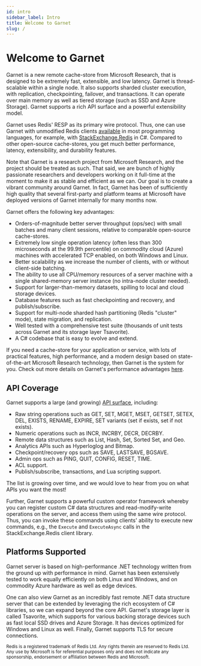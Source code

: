 ```yaml
---
id: intro
sidebar_label: Intro
title: Welcome to Garnet
slug: /
---
```


# Welcome to Garnet

Garnet is a new remote cache-store from Microsoft Research, that is designed to be extremely fast, extensible, 
and low latency. Garnet is thread-scalable within a single node. It also supports sharded cluster execution, 
with replication, checkpointing, failover, and transactions. It can operate over main memory as well as 
tiered storage (such as SSD and Azure Storage). Garnet supports a rich API surface and a powerful extensibility 
model.

Garnet uses Redis' RESP as its primary wire protocol. Thus, one can use Garnet with unmodified Redis clients 
[available](https://redis.io/docs/latest/develop/connect/clients/) in most programming languages, for example, with [StackExchange.Redis](https://github.com/StackExchange/StackExchange.Redis)
in C#. Compared to other open-source cache-stores, you get much better performance, latency, extensibility, and durability features.

Note that Garnet is a research project from Microsoft Research, and the project should be treated as such. That said, we are bunch 
of highly passionate researchers and developers working on it full-time at the moment to make it as stable and efficient as we 
can. Our goal is to create a vibrant community around Garnet. In fact, Garnet has been of sufficiently high quality that several 
first-party and platform teams at Microsoft have deployed versions of Garnet internally for many months now.

Garnet offers the following key advantages:
* Orders-of-magnitude better server throughput (ops/sec) with small batches and many client sessions, relative to
  comparable open-source cache-stores.
* Extremely low single operation latency (often less than 300 microseconds at the 99.9th percentile) on commodity cloud
  (Azure) machines with accelerated TCP enabled, on both Windows and Linux.
* Better scalability as we increase the number of clients, with or without client-side batching.
* The ability to use all CPU/memory resources of a server machine with a single shared-memory server instance 
(no intra-node cluster needed).
* Support for larger-than-memory datasets, spilling to local and cloud storage devices.
* Database features such as fast checkpointing and recovery, and publish/subscribe.
* Support for multi-node sharded hash partitioning (Redis "cluster" mode), state migration, and replication.
* Well tested with a comprehensive test suite (thousands of unit tests across Garnet and its storage layer Tsavorite).
* A C# codebase that is easy to evolve and extend.

If you need a cache-store for your application or service, with lots of practical features, high performance, and a
modern design based on state-of-the-art Microsoft Research technology, then Garnet is the system for you. Check out
more details on Garnet's performance advantages [here](../benchmarking/overview.md).

## API Coverage

Garnet supports a large (and growing) [API surface](../commands/api-compatibility.md), including:

* Raw string operations such as GET, SET, MGET, MSET, GETSET, SETEX, DEL, EXISTS, RENAME, EXPIRE, SET variants (set if exists, set if not exists).
* Numeric operations such as INCR, INCRBY, DECR, DECRBY.
* Remote data structures such as List, Hash, Set, Sorted Set, and Geo.
* Analytics APIs such as Hyperloglog and Bitmap.
* Checkpoint/recovery ops such as SAVE, LASTSAVE, BGSAVE.
* Admin ops such as PING, QUIT, CONFIG, RESET, TIME.
* ACL support.
* Publish/subscribe, transactions, and Lua scripting support.

The list is growing over time, and we would love to hear from you on what APIs you want the most!

Further, Garnet supports a powerful custom operator framework whereby you can register custom  C# data structures and read-modify-write operations on the server, and access them 
using the same wire protocol. Thus, you can invoke these commands using clients' ability to execute new commands, e.g., the `Execute` and `ExecuteAsync` calls in the 
StackExchange.Redis client library.

## Platforms Supported

Garnet server is based on high-performance .NET technology written from the ground up with performance 
in mind. Garnet has been extensively tested to work equally efficiently on both Linux and Windows, 
and on commodity Azure hardware as well as edge devices.

One can also view Garnet as an incredibly fast remote .NET data structure server that can be extended
by leveraging the rich ecosystem of C# libraries, so we can expand beyond the core API. Garnet's 
storage layer is called Tsavorite, which supports for various backing storage devices such as fast 
local SSD drives and Azure Storage. It has devices optimized for Windows and Linux as well. Finally, 
Garnet supports TLS for secure connections.

<sub>
Redis is a registered trademark of Redis Ltd. Any rights therein are reserved to Redis Ltd. Any use by Microsoft is for referential purposes only and does not indicate any sponsorship, endorsement or affiliation between Redis and Microsoft.
</sub>

